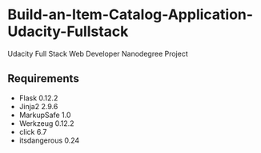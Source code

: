 # Build-an-Item-Catalog-Application-Udacity-Fullstack
Udacity Full Stack Web Developer Nanodegree Project

## Requirements
* Flask 0.12.2
* Jinja2 2.9.6
* MarkupSafe 1.0
* Werkzeug 0.12.2
* click 6.7
* itsdangerous 0.24
